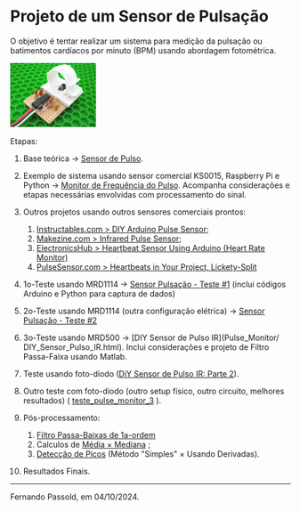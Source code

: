 # Projeto de um Sensor de Pulsação

O objetivo é tentar realizar um sistema para medição da pulsação ou batimentos cardíacos por minuto (BPM) usando abordagem fotométrica.

<img src="Pulse_Monitor/makesize_DIY_IR_pulse_sensor.jpg" alt="makesize_DIY_IR_pulse_sensor" style="zoom: 15%;" />

Etapas:

1. Base teórica →  [Sensor de Pulso](Pulse_Monitor/sensor_pulso.html).

2. Exemplo de sistema usando sensor comercial KS0015, Raspberry Pi e Python →  [Monitor de Frequência do Pulso](Pulse_Monitor/pulse_monitor.html). Acompanha considerações e etapas necessárias envolvidas com processamento do sinal.

3. Outros projetos usando outros sensores comerciais prontos:
   1. [Instructables.com > DIY Arduino Pulse Sensor](https://www.instructables.com/Simple-DIY-Pulse-Sensor/);
   2. [Makezine.com > Infrared Pulse Sensor](https://makezine.com/projects/ir-pulse-sensor/);
   3. [ElectronicsHub > Heartbeat Sensor Using Arduino (Heart Rate Monitor)](https://www.electronicshub.org/heartbeat-sensor-using-arduino-heart-rate-monitor/)
   4. [PulseSensor.com > Heartbeats in Your Project, Lickety-Split](https://pulsesensor.com)
   
4. 1o-Teste usando MRD1114 →  [Sensor Pulsação - Teste #1](Pulse_Monitor/QRD1114.html)  (inclui códigos Arduino e Python para captura de dados)

5. 2o-Teste usando MRD1114 (outra configuração elétrica) →  [Sensor Pulsação - Teste #2](Pulse_Monitor/QRD1114_teste2.html) 

6. 3o-Teste usando MRD500 →  [DIY Sensor de Pulso IR](Pulse_Monitor/ DIY_Sensor_Pulso_IR.html). Inclui considerações e projeto de Filtro Passa-Faixa usando Matlab.

7. Teste usando foto-diodo ([DiY Sensor de Pulso IR: Parte 2](Pulse_Monitor/DIY_parte2.html)).

8. Outro teste com foto-diodo (outro setup físico, outro circuito, melhores resultados)
   ( [teste_pulse_monitor_3](Pulse_Monitor/teste_pulse_monitor_3_3.html) ).

9. Pós-processamento:

   1. [Filtro Passa-Baixas de 1a-ordem](Pulse_Monitor/fpb1a-ordem_digital.html) 
   2. Calculos de [Média $\times$ Mediana](Pulse_Monitor/media_mediana.html) ;
   3. [Detecção de Picos](Pulse_Monitor/picos.html) (Método "Simples" $\times$ Usando Derivadas).

   

10. Resultados Finais.

----

Fernando Passold, em 04/10/2024.
